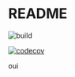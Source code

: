 # README

![build](https://github.com/LelouBil/java_api_training/actions/workflows/build.yml/badge.svg)

[![codecov](https://codecov.io/gh/LelouBil/java_api_training/branch/master/graph/badge.svg?token=K5KOKABUI2)](https://codecov.io/gh/LelouBil/java_api_training)


oui
